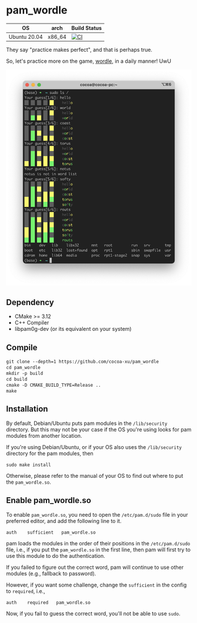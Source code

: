 # pam_wordle

| OS               | arch    | Build Status |
|------------------|---------|--------------|
| Ubuntu 20.04     | x86_64  | [![CI](https://github.com/cocoa-xu/pam_wordle/actions/workflows/linux-x86_64.yml/badge.svg)](https://github.com/cocoa-xu/pam_wordle/actions/workflows/linux-x86_64.yml) |

They say "practice makes perfect", and that is perhaps true.

So, let's practice more on the game, [wordle](https://www.powerlanguage.co.uk/wordle/), in a daily manner! UwU

![demo](assets/demo.png)

## Dependency
- CMake >= 3.12
- C++ Compiler
- libpam0g-dev (or its equivalent on your system)

## Compile
```shell
git clone --depth=1 https://github.com/cocoa-xu/pam_wordle
cd pam_wordle
mkdir -p build
cd build
cmake -D CMAKE_BUILD_TYPE=Release ..
make
```

## Installation
By default, Debian/Ubuntu puts pam modules in the `/lib/security` directory. But this may not be your case if the OS 
you're using looks for pam modules from another location.

If you're using Debian/Ubuntu, or if your OS also uses the `/lib/security` directory for the pam modules, then 
```shell
sudo make install
```

Otherwise, please refer to the manual of your OS to find out where to put the `pam_wordle.so`.

## Enable pam_wordle.so
To enable `pam_wordle.so`, you need to open the `/etc/pam.d/sudo` file in your preferred editor, and add the following
line to it.  
```shell
auth    sufficient   pam_wordle.so
```

pam loads the modules in the order of their positions in the `/etc/pam.d/sudo` file, i.e., if you put the `pam_wordle.so`
in the first line, then pam will first try to use this module to do the authentication. 

If you failed to figure out the correct word, pam will continue to use other modules (e.g., fallback to password).

However, if you want some challenge, change the `sufficient` in the config to `required`, i.e.,

```shell
auth    required   pam_wordle.so
```

Now, if you fail to guess the correct word, you'll not be able to use `sudo`.

